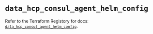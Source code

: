# `data_hcp_consul_agent_helm_config`

Refer to the Terraform Registory for docs: [`data_hcp_consul_agent_helm_config`](https://www.terraform.io/docs/providers/hcp/d/consul_agent_helm_config).
